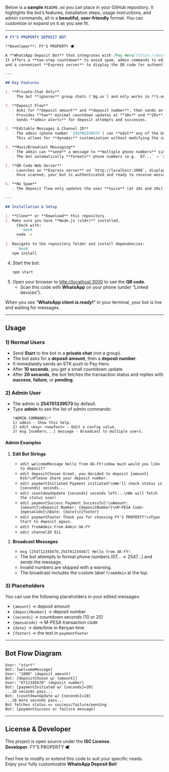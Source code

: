 Below is a **sample** `README.md` you can place in your GitHub repository. It highlights the bot’s features, installation steps, usage instructions, and admin commands, all in a **beautiful, user-friendly** format. You can customize or expand on it as you see fit.

---

```markdown
# FY'S PROPERTY DEPOSIT BOT

**Developer**: FY'S PROPERTY 🕊️

A **WhatsApp Deposit Bot** that integrates with [Pay Hero](https://backend.payhero.co.ke/) for MPESA STK pushes.  
It offers a **two-step countdown** to avoid spam, admin commands to edit bot messages & broadcast to multiple users,  
and a convenient **Express server** to display the QR code for authentication.

---

## Key Features

1. **Private-Chat Only**  
   - The bot **ignores** group chats (`@g.us`) and only works in **1-on-1** conversations.

2. **Deposit Flow**  
   - Asks for **deposit amount** and **deposit number**, then sends an **STK push** to Pay Hero.  
   - Provides **two** minimal countdown updates at **10s** and **20s**, then fetches transaction status.  
   - Sends **admin alerts** for deposit attempts and successes.

3. **Editable Messages & Channel ID**  
   - The admin (phone number `254701339573`) can **edit** any of the bot’s text strings, including placeholders (`{amount}`, `{depositNumber}`, `{seconds}`, `{mpesaCode}`, `{date}`, `{footer}`) and the **channelID** used for STK push.  
   - This allows for **dynamic** customization without modifying the source code.

4. **Mass/Broadcast Messaging**  
   - The admin can **send** a message to **multiple phone numbers** simultaneously with a single command.  
   - The bot automatically **formats** phone numbers (e.g. `07...` → `2547...`) and **skips** invalid ones.

5. **QR Code Web Server**  
   - Launches an **Express server** on `http://localhost:3000`, displaying the **WhatsApp QR code** for easy scanning.  
   - Once scanned, your bot is authenticated and ready to receive messages.

6. **No Spam**  
   - The deposit flow only updates the user **twice** (at 10s and 20s), minimizing risk of spam or rate-limiting.

---

## Installation & Setup

1. **Clone** or **Download** this repository.
2. Make sure you have **Node.js (v14+)** installed.  
   - Check with:  
     ```bash
     node -v
     ```
3. Navigate to the repository folder and install dependencies:
   ```bash
   npm install
   ```
4. Start the bot:
   ```bash
   npm start
   ```
5. Open your browser to [http://localhost:3000](http://localhost:3000) to see the **QR code**.  
   - Scan this code with **WhatsApp** on your phone (under “Linked devices”).

When you see “**WhatsApp client is *ready*!**” in your terminal, your bot is live and waiting for messages.

---

## Usage

### 1) Normal Users
- Send **Start** to the bot in a **private chat** (not a group).  
- The bot asks for a **deposit amount**, then a **deposit number**.  
- It immediately sends an STK push to Pay Hero.  
- After **10 seconds**, you get a small countdown update.  
- After **20 seconds**, the bot fetches the transaction status and replies with **success**, **failure**, or **pending**.

### 2) Admin User
- The admin is **254701339573** by default.  
- Type **admin** to see the list of admin commands:
  ```
  *ADMIN COMMANDS:*
  1) admin - Show this help.
  2) edit <key> <newText> - Edit a config value.
  3) msg [numbers...] message - Broadcast to multiple users.
  ```
  
#### Admin Examples

1. **Edit Bot Strings**  
   - `edit welcomeMessage Hello from GK-FY!\nHow much would you like to deposit?`  
   - `edit depositChosen Great, you decided to deposit {amount} Ksh!\nPlease share your deposit number.`  
   - `edit paymentInitiated Payment initiated!\nWe'll check status in {seconds} seconds...`  
   - `edit countdownUpdate {seconds} seconds left...\nWe will fetch the status soon!`  
   - `edit paymentSuccess Payment Successful!\nAmount: {amount}\nDeposit Number: {depositNumber}\nM-PESA Code: {mpesaCode}\nDate: {date}\n{footer}`  
   - `edit paymentFooter Thank you for choosing FY'S PROPERTY!\nType Start to deposit again.`  
   - `edit fromAdmin From Admin GK-FY`  
   - `edit channelID 911`

2. **Broadcast Messages**  
   - `msg [254712345678,254701234567] Hello from GK-FY!`
   - The bot attempts to format phone numbers (07... → 2547...) and sends the message.  
   - Invalid numbers are skipped with a warning.  
   - The broadcast includes the custom label `fromAdmin` at the top.

### 3) Placeholders
You can use the following placeholders in your edited messages:
- `{amount}` → deposit amount  
- `{depositNumber}` → deposit number  
- `{seconds}` → countdown seconds (10 or 20)  
- `{mpesaCode}` → M-PESA transaction code  
- `{date}` → date/time in Kenyan time  
- `{footer}` → the text in `paymentFooter`

---

## Bot Flow Diagram

```
User: "start"
Bot: [welcomeMessage]
User: "1000" (deposit amount)
Bot: [depositChosen w/ {amount}]
User: "0712345678" (deposit number)
Bot: [paymentInitiated w/ {seconds}=20]
...10 seconds pass...
Bot: [countdownUpdate w/ {seconds}=10]
...10 more seconds pass...
Bot fetches status => success/failure/pending
Bot: [paymentSuccess or failure message]
```

---

## License & Developer

This project is open source under the **ISC License**.  
**Developer**: FY'S PROPERTY 🕊️

Feel free to modify or extend this code to suit your specific needs.  
Enjoy your fully customizable **WhatsApp Deposit Bot**!  
